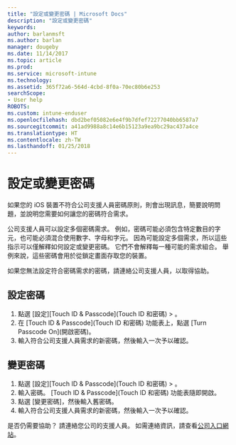 ```yaml
---
title: "設定或變更密碼 | Microsoft Docs"
description: "設定或變更密碼"
keywords: 
author: barlanmsft
ms.author: barlan
manager: dougeby
ms.date: 11/14/2017
ms.topic: article
ms.prod: 
ms.service: microsoft-intune
ms.technology: 
ms.assetid: 365f72a6-564d-4cbd-8f0a-70ec80b6e253
searchScope:
- User help
ROBOTS: 
ms.custom: intune-enduser
ms.openlocfilehash: dbd2bef05082e6e4f9b7dfef72277040bb6587a7
ms.sourcegitcommit: a41ad9988a8c14e6b15123a9ea9bc29ac437a4ce
ms.translationtype: HT
ms.contentlocale: zh-TW
ms.lasthandoff: 01/25/2018
---
```

# <a name="set-or-change-your-passcode"></a>設定或變更密碼

如果您的 iOS 裝置不符合公司支援人員密碼原則，則會出現訊息，簡要說明問題，並說明您需要如何讓您的密碼符合需求。

公司支援人員可以設定多個密碼需求。 例如，密碼可能必須包含特定數目的字元，也可能必須混合使用數字、字母和字元。 因為可能設定多個需求，所以這些指示可以僅解釋如何設定或變更密碼。 它們不會解釋每一種可能的需求組合。 舉例來說，這些密碼會用於從鎖定畫面存取您的裝置。

如果您無法設定符合密碼需求的密碼，請連絡公司支援人員，以取得協助。

## <a name="set-your-passcode"></a>設定密碼

1. 點選 [設定][Touch ID & Passcode]\(Touch ID 和密碼) > 。
2. 在 [Touch ID & Passcode]\(Touch ID 和密碼) 功能表上，點選 [Turn Passcode On]\(開啟密碼)。
3. 輸入符合公司支援人員需求的新密碼，然後輸入一次予以確認。

## <a name="change-your-passcode"></a>變更密碼

1. 點選 [設定][Touch ID & Passcode]\(Touch ID 和密碼) > 。
2. 輸入密碼。 [Touch ID & Passcode]\(Touch ID 和密碼) 功能表隨即開啟。
2. 點選 [變更密碼]，然後輸入舊密碼。
3. 輸入符合公司支援人員需求的新密碼，然後輸入一次予以確認。

是否仍需要協助？ 請連絡您公司的支援人員。 如需連絡資訊，請查看[公司入口網站](https://portal.manage.microsoft.com#HelpDeskDialog)。
